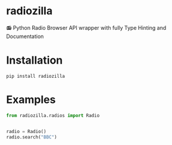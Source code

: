 # radiozilla
📻 Python Radio Browser API wrapper with fully Type Hinting and Documentation

# Installation
`pip install radiozilla`
# Examples
```py
from radiozilla.radios import Radio


radio = Radio()
radio.search("BBC")
```